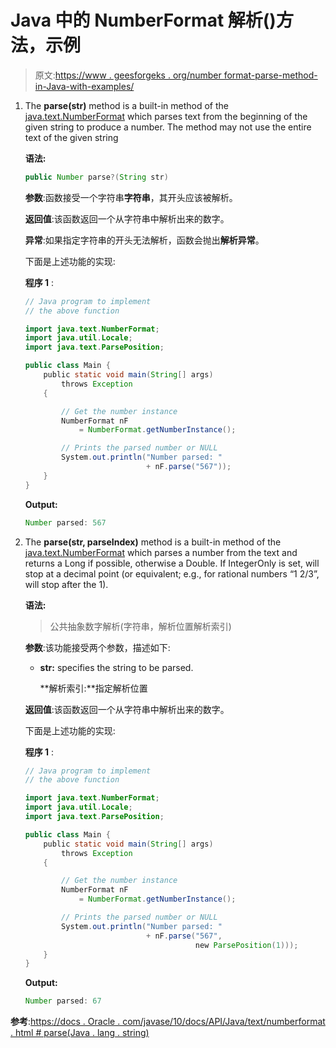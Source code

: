 # Java 中的 NumberFormat 解析()方法，示例

> 原文:[https://www . geesforgeks . org/number format-parse-method-in-Java-with-examples/](https://www.geeksforgeeks.org/numberformat-parse-method-in-java-with-examples/)

1.  The **parse(str)** method is a built-in method of the [java.text.NumberFormat](https://www.geeksforgeeks.org/numberformat-class-java/) which parses text from the beginning of the given string to produce a number. The method may not use the entire text of the given string

    **语法:**

    ```java
    public Number parse?(String str)
    ```

    **参数**:函数接受一个字符串**字符串**，其开头应该被解析。

    **返回值**:该函数返回一个从字符串中解析出来的数字。

    **异常**:如果指定字符串的开头无法解析，函数会抛出**解析异常**。

    下面是上述功能的实现:

    **程序 1** :

    ```java
    // Java program to implement
    // the above function

    import java.text.NumberFormat;
    import java.util.Locale;
    import java.text.ParsePosition;

    public class Main {
        public static void main(String[] args)
            throws Exception
        {

            // Get the number instance
            NumberFormat nF
                = NumberFormat.getNumberInstance();

            // Prints the parsed number or NULL
            System.out.println("Number parsed: "
                               + nF.parse("567"));
        }
    }
    ```

    **Output:**

    ```java
    Number parsed: 567

    ```

2.  The **parse(str, parseIndex)** method is a built-in method of the [java.text.NumberFormat](https://www.geeksforgeeks.org/numberformat-class-java/) which parses a number from the text and returns a Long if possible, otherwise a Double. If IntegerOnly is set, will stop at a decimal point (or equivalent; e.g., for rational numbers “1 2/3”, will stop after the 1).

    **语法:**

    > 公共抽象数字解析(字符串，解析位置解析索引)

    **参数**:该功能接受两个参数，描述如下:

    *   **str:** specifies the string to be parsed.

        **解析索引:**指定解析位置

    **返回值**:该函数返回一个从字符串中解析出来的数字。

    下面是上述功能的实现:

    **程序 1** :

    ```java
    // Java program to implement
    // the above function

    import java.text.NumberFormat;
    import java.util.Locale;
    import java.text.ParsePosition;

    public class Main {
        public static void main(String[] args)
            throws Exception
        {

            // Get the number instance
            NumberFormat nF
                = NumberFormat.getNumberInstance();

            // Prints the parsed number or NULL
            System.out.println("Number parsed: "
                               + nF.parse("567",
                                          new ParsePosition(1)));
        }
    }
    ```

    **Output:**

    ```java
    Number parsed: 67

    ```

**参考**:[https://docs . Oracle . com/javase/10/docs/API/Java/text/numberformat . html # parse(Java . lang . string)](https://docs.oracle.com/javase/10/docs/api/java/text/NumberFormat.html#parse(java.lang.String))
